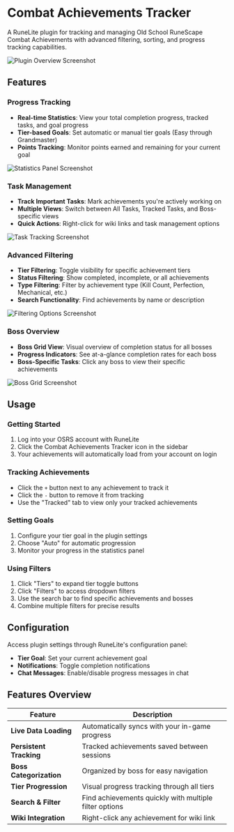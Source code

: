 # Combat Achievements Tracker

A RuneLite plugin for tracking and managing Old School RuneScape Combat Achievements with advanced filtering, sorting, and progress tracking capabilities.

![Plugin Overview Screenshot](readme/overview.png)

## Features

### Progress Tracking
- **Real-time Statistics**: View your total completion progress, tracked tasks, and goal progress
- **Tier-based Goals**: Set automatic or manual tier goals (Easy through Grandmaster)
- **Points Tracking**: Monitor points earned and remaining for your current goal

![Statistics Panel Screenshot](readme/stats.png)

### Task Management
- **Track Important Tasks**: Mark achievements you're actively working on
- **Multiple Views**: Switch between All Tasks, Tracked Tasks, and Boss-specific views
- **Quick Actions**: Right-click for wiki links and task management options

![Task Tracking Screenshot](readme/tracked.png)

### Advanced Filtering
- **Tier Filtering**: Toggle visibility for specific achievement tiers
- **Status Filtering**: Show completed, incomplete, or all achievements
- **Type Filtering**: Filter by achievement type (Kill Count, Perfection, Mechanical, etc.)
- **Search Functionality**: Find achievements by name or description

![Filtering Options Screenshot](readme/filters.png)

### Boss Overview
- **Boss Grid View**: Visual overview of completion status for all bosses
- **Progress Indicators**: See at-a-glance completion rates for each boss
- **Boss-Specific Tasks**: Click any boss to view their specific achievements

![Boss Grid Screenshot](readme/bosses.png)


## Usage

### Getting Started
1. Log into your OSRS account with RuneLite
2. Click the Combat Achievements Tracker icon in the sidebar
3. Your achievements will automatically load from your account on login

### Tracking Achievements
- Click the `+` button next to any achievement to track it
- Click the `-` button to remove it from tracking
- Use the "Tracked" tab to view only your tracked achievements

### Setting Goals
1. Configure your tier goal in the plugin settings
2. Choose "Auto" for automatic progression
3. Monitor your progress in the statistics panel

### Using Filters
1. Click "Tiers" to expand tier toggle buttons
2. Click "Filters" to access dropdown filters
3. Use the search bar to find specific achievements and bosses
4. Combine multiple filters for precise results

## Configuration

Access plugin settings through RuneLite's configuration panel:

- **Tier Goal**: Set your current achievement goal
- **Notifications**: Toggle completion notifications
- **Chat Messages**: Enable/disable progress messages in chat

## Features Overview

| Feature | Description |
|---------|-------------|
| **Live Data Loading** | Automatically syncs with your in-game progress |
| **Persistent Tracking** | Tracked achievements saved between sessions |
| **Boss Categorization** | Organized by boss for easy navigation |
| **Tier Progression** | Visual progress tracking through all tiers |
| **Search & Filter** | Find achievements quickly with multiple filter options |
| **Wiki Integration** | Right-click any achievement for wiki link |


